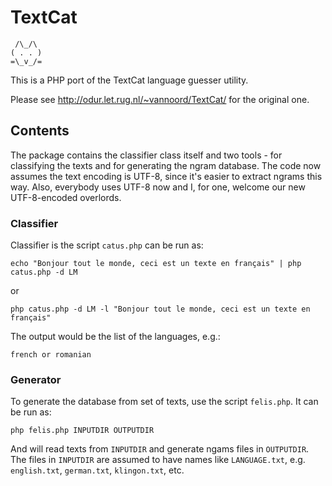 # TextCat

     /\_/\
    ( . . )
    =\_v_/=

This is a PHP port of the TextCat language guesser utility.

Please see http://odur.let.rug.nl/~vannoord/TextCat/ for the original one.

## Contents

The package contains the classifier class itself and two tools - for classifying the texts and for generating the ngram database. 
The code now assumes the text encoding is UTF-8, since it's easier to extract ngrams this way.
Also, everybody uses UTF-8 now and I, for one, welcome our new UTF-8-encoded overlords.

### Classifier

Classifier is the script `catus.php` can be run as:

    echo "Bonjour tout le monde, ceci est un texte en français" | php catus.php -d LM

or 

    php catus.php -d LM -l "Bonjour tout le monde, ceci est un texte en français" 

The output would be the list of the languages, e.g.:

    french or romanian

### Generator

To generate the database from set of texts, use the script `felis.php`. It can be run as:

    php felis.php INPUTDIR OUTPUTDIR

And will read texts from `INPUTDIR` and generate ngams files in `OUTPUTDIR`. 
The files in `INPUTDIR` are assumed to have names like `LANGUAGE.txt`, e.g. `english.txt`, `german.txt`, `klingon.txt`, etc. 
